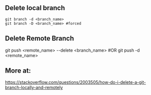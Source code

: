 ## Delete local branch
```
git branch -d <branch_name>
git branch -D <branch_name> #forced
```

## Delete Remote Branch
git push <remote_name> --delete <branch_name> #OR
git push -d <remote_name> <branchname>

## More at:
https://stackoverflow.com/questions/2003505/how-do-i-delete-a-git-branch-locally-and-remotely 


